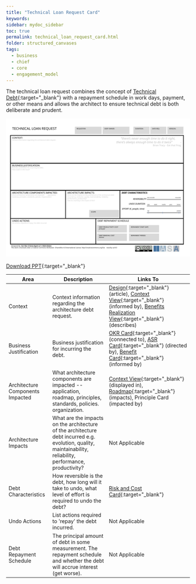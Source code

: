 ```yaml
---
title: "Technical Loan Request Card"
keywords: 
sidebar: mydoc_sidebar
toc: true
permalink: technical_loan_request_card.html
folder: structured_canvases
tags: 
  - business
  - chief
  - core
  - engagement_model
---
```


The technical loan request combines the concept of [Technical Debt](../engagement_model/technical_debt.md){:target="_blank"} with a repayment schedule in work days, payment, or other means and allows the architect to ensure technical debt is both deliberate and prudent.

![image001](media/technical_loan_request_card001.svg)

[Download PPT](media/ppt/technical_loan_request_card.ppt){:target="_blank"}

| Area | Description | Links To |
| --- | --- | --- |
| Context | Context information regarding the architecture debt request. | [Design](../engagement_model/design.md){:target="_blank"} (article), [Context View](https://btabok.iasaglobal.org/context-view/){:target="_blank"} (informed by), [Benefits Realization View](benefits_realization_view_canvas.md){:target="_blank"} (describes) |
| Business Justification | Business justification for incurring the debt. | [OKR Card](okr_card.md){:target="_blank"} (connected to), [ASR Card](asr_card.md){:target="_blank"} (directed by), [Benefit Card](benefit_card.md){:target="_blank"} (informed by) |
| Architecture Components Impacted | What architecture components are impacted -- application, roadmap, principles, standards, policies. organization. | [Context View](context_view_card.md){:target="_blank"} (displayed in), [Roadmap](architects_roadmap_canvas.md){:target="_blank"} (impacts), Principle Card (impacted by) |
| Architecture Impacts | What are the impacts on the architecture of the architecture debt incurred e.g. evolution, quality, maintainability, reliability, performance, productivity? | Not Applicable |
| Debt Characteristics | How reversible is the debt, how long will it take to undo, what level of effort is required to undo the debt? | [Risk and Cost Card](risk_and_cost_card.md){:target="_blank"} |
| Undo Actions | List actions required to 'repay' the debt incurred. | Not Applicable |
| Debt Repayment Schedule | The principal amount of debt in some measurement. The repayment schedule and whether the debt will accrue interest (get worse). | Not Applicable |